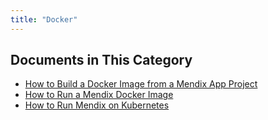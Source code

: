 ```yaml
---
title: "Docker"
---
```


## Documents in This Category

* [How to Build a Docker Image from a Mendix App Project](build-docker-image-from-mendix-project)
* [How to Run a Mendix Docker Image](run-mendix-docker-image)
* [How to Run Mendix on Kubernetes](run-mendix-on-kubernetes)
